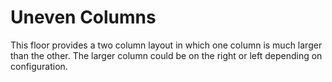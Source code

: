 # Uneven Columns

This floor provides a two column layout in which one column is much larger 
than the other. The larger column could be on the right or left depending
on configuration.